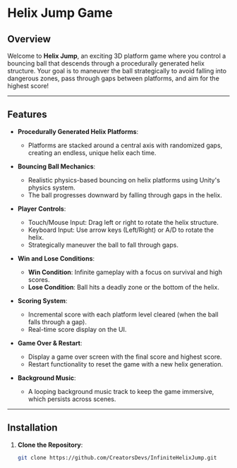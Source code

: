# **Helix Jump Game**

## Overview
Welcome to **Helix Jump**, an exciting 3D platform game where you control a bouncing ball that descends through a procedurally generated helix structure. Your goal is to maneuver the ball strategically to avoid falling into dangerous zones, pass through gaps between platforms, and aim for the highest score!

---

## Features

- **Procedurally Generated Helix Platforms**: 
  - Platforms are stacked around a central axis with randomized gaps, creating an endless, unique helix each time.
  
- **Bouncing Ball Mechanics**: 
  - Realistic physics-based bouncing on helix platforms using Unity's physics system.
  - The ball progresses downward by falling through gaps in the helix.
  
- **Player Controls**:
  - Touch/Mouse Input: Drag left or right to rotate the helix structure.
  - Keyboard Input: Use arrow keys (Left/Right) or A/D to rotate the helix.
  - Strategically maneuver the ball to fall through gaps.

- **Win and Lose Conditions**:
  - **Win Condition**: Infinite gameplay with a focus on survival and high scores.
  - **Lose Condition**: Ball hits a deadly zone or the bottom of the helix.
  
- **Scoring System**:
  - Incremental score with each platform level cleared (when the ball falls through a gap).
  - Real-time score display on the UI.

- **Game Over & Restart**:
  - Display a game over screen with the final score and highest score.
  - Restart functionality to reset the game with a new helix generation.

- **Background Music**:
  - A looping background music track to keep the game immersive, which persists across scenes.

---

## Installation

1. **Clone the Repository**:
   ```bash
   git clone https://github.com/CreatorsDevs/InfiniteHelixJump.git
